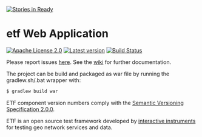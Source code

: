 [![Stories in Ready](https://badge.waffle.io/interactive-instruments/etf-webapp.png?label=ready&title=Ready)](https://waffle.io/interactive-instruments/etf-webapp)
# etf Web Application

[![Apache License 2.0](https://img.shields.io/badge/license-Apache%202.0-blue.svg)](http://www.apache.org/licenses/LICENSE-2.0.html)
[![Latest version](http://img.shields.io/badge/latest%20version-1.0.12-blue.svg)](http://services.interactive-instruments.de/etfdev-af/release/de/interactive_instruments/etf/etf-webapp/1.0.12/etf-webapp-1.0.12.war)
[![Build Status](https://services.interactive-instruments.de/etfdev-ci/buildStatus/icon?job=etf-webapp)](https://services.interactive-instruments.de/etfdev-ci/job/etf-webapp/)

Please report issues [here](https://github.com/interactive-instruments/etf-webapp/issues).
See the [wiki](https://github.com/interactive-instruments/etf-webapp/wiki) for further documentation.

The project can be build and packaged as war file by running the gradlew.sh/.bat wrapper with:
```gradle
$ gradlew build war
```

ETF component version numbers comply with the [Semantic Versioning Specification 2.0.0](http://semver.org/spec/v2.0.0.html).

ETF is an open source test framework developed by [interactive instruments](http://www.interactive-instruments.de/en) for testing geo network services and data.

